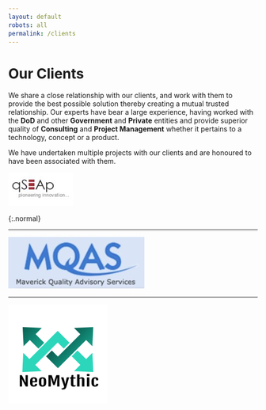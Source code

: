 ```yaml
---
layout: default
robots: all
permalink: /clients
---
```


# Our Clients



We share a close relationship with our clients, and work with them to provide the best possible solution thereby creating a mutual trusted relationship. Our experts have bear a large experience, having worked with the **DoD** and other **Government** and **Private** entities and provide superior quality of **Consulting** and **Project Management** whether it pertains to a technology, concept or a product. 

We have undertaken multiple projects with our clients and are honoured to have been associated with them.

![qseap](/images/clients/qseap.jpg)

{:.normal}
***

![mqas](/images/clients/mqas.jpg)

***

![neomythic](/images/clients/neomythic.png)
